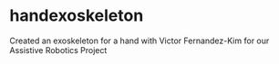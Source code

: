 # handexoskeleton
Created an exoskeleton for a hand with Victor Fernandez-Kim for our Assistive Robotics Project
